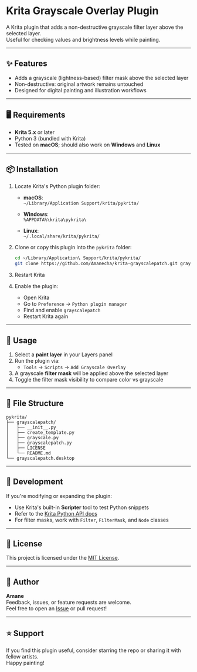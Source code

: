 # Krita Grayscale Overlay Plugin

A Krita plugin that adds a non-destructive grayscale filter layer above the selected layer.  
Useful for checking values and brightness levels while painting.

---

## ✨ Features

- Adds a grayscale (lightness-based) filter mask above the selected layer
- Non-destructive: original artwork remains untouched
- Designed for digital painting and illustration workflows

---

## 🖥️ Requirements

- **Krita 5.x** or later
- Python 3 (bundled with Krita)
- Tested on **macOS**; should also work on **Windows** and **Linux**

---

## 📦 Installation

1. Locate Krita's Python plugin folder:

    - **macOS**:  
      `~/Library/Application Support/krita/pykrita/`

    - **Windows**:  
      `%APPDATA%\krita\pykrita\`

    - **Linux**:  
      `~/.local/share/krita/pykrita/`

2. Clone or copy this plugin into the `pykrita` folder:

    ```bash
    cd ~/Library/Application\ Support/krita/pykrita/
    git clone https://github.com/Amanecha/krita-grayscalepatch.git grayscalepatch
    ```

3. Restart Krita

4. Enable the plugin:

    - Open Krita
    - Go to `Preference` → `Python plugin manager`
    - Find and enable `grayscalepatch`
    - Restart Krita again

---

## 🚀 Usage

1. Select a **paint layer** in your Layers panel
2. Run the plugin via:
    - `Tools` → `Scripts` → `Add Grayscale Overlay`
3. A grayscale **filter mask** will be applied above the selected layer
4. Toggle the filter mask visibility to compare color vs grayscale

---

## 📁 File Structure
<pre><code>pykrita/
├── grayscalepatch/
│   ├── __init__.py
│   ├── create_template.py
│   ├── grayscale.py
│   ├── grayscalepatch.py
│   ├── LICENSE
│   └── README.md
└── grayscalepatch.desktop
</code></pre>
---

## 🧪 Development

If you're modifying or expanding the plugin:

- Use Krita's built-in **Scripter** tool to test Python snippets
- Refer to the [Krita Python API docs](https://docs.krita.org/en/user_manual/python.html)
- For filter masks, work with `Filter`, `FilterMask`, and `Node` classes

---

## 📄 License

This project is licensed under the [MIT License](LICENSE).

---

## 🙋 Author

**Amane**  
Feedback, issues, or feature requests are welcome.  
Feel free to open an [Issue](https://github.com/Amanecha/krita-grayscalepatch/issues) or pull request!

---

## ⭐️ Support

If you find this plugin useful, consider starring the repo or sharing it with fellow artists.  
Happy painting!
